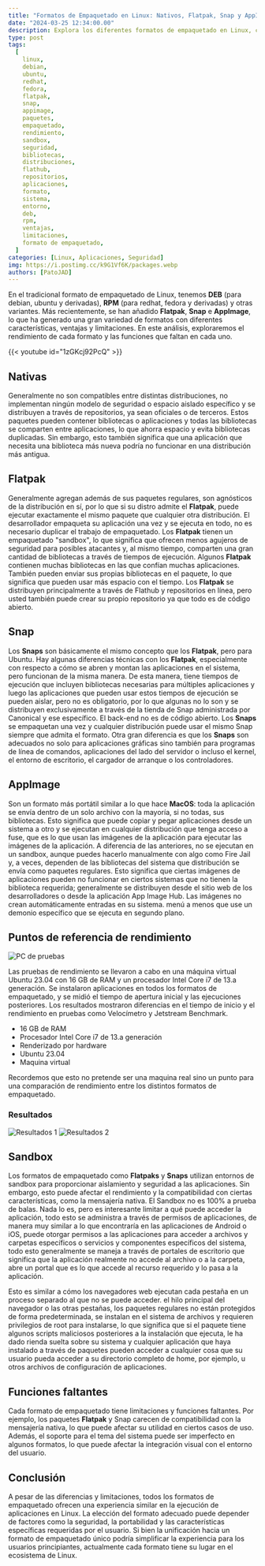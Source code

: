 ```yaml
---
title: "Formatos de Empaquetado en Linux: Nativos, Flatpak, Snap y AppImage"
date: "2024-03-25 12:34:00.00"
description: Explora los diferentes formatos de empaquetado en Linux, como DEB, RPM, Flatpak, Snap y AppImage, y sus características, ventajas y limitaciones. Compara el rendimiento y las funciones de cada formato.
type: post
tags:
  [
    linux,
    debian,
    ubuntu,
    redhat,
    fedora,
    flatpak,
    snap,
    appimage,
    paquetes,
    empaquetado,
    rendimiento,
    sandbox,
    seguridad,
    bibliotecas,
    distribuciones,
    flathub,
    repositorios,
    aplicaciones,
    formato,
    sistema,
    entorno,
    deb,
    rpm,
    ventajas,
    limitaciones,
    formato de empaquetado,
  ]
categories: [Linux, Aplicaciones, Seguridad]
img: https://i.postimg.cc/k9G1Vf6K/packages.webp
authors: [PatoJAD]
---
```


En el tradicional formato de empaquetado de Linux, tenemos **DEB** (para debian, ubuntu y derivadas), **RPM** (para redhat, fedora y derivadas) y otras variantes. Más recientemente, se han añadido **Flatpak**, **Snap** e **AppImage**, lo que ha generado una gran variedad de formatos con diferentes características, ventajas y limitaciones. En este análisis, exploraremos el rendimiento de cada formato y las funciones que faltan en cada uno.

{{< youtube id="1zGKcj92PcQ" >}}

## Nativas

Generalmente no son compatibles entre distintas distribuciones, no implementan ningún modelo de seguridad o espacio aislado específico y se distribuyen a través de repositorios, ya sean oficiales o de terceros. Estos paquetes pueden contener bibliotecas o aplicaciones y todas las bibliotecas se comparten entre aplicaciones, lo que ahorra espacio y evita bibliotecas duplicadas. Sin embargo, esto también significa que una aplicación que necesita una biblioteca más nueva podría no funcionar en una distribución más antigua.

## Flatpak

Generalmente agregan además de sus paquetes regulares, son agnósticos de la distribución en sí, por lo que si su distro admite el **Flatpak**, puede ejecutar exactamente el mismo paquete que cualquier otra distribución. El desarrollador empaqueta su aplicación una vez y se ejecuta en todo, no es necesario duplicar el trabajo de empaquetado. Los **Flatpak** tienen un empaquetado "sandbox", lo que significa que ofrecen menos agujeros de seguridad para posibles atacantes y, al mismo tiempo, comparten una gran cantidad de bibliotecas a través de tiempos de ejecución. Algunos **Flatpak** contienen muchas bibliotecas en las que confían muchas aplicaciones. También pueden enviar sus propias bibliotecas en el paquete, lo que significa que pueden usar más espacio con el tiempo. Los **Flatpak** se distribuyen principalmente a través de Flathub y repositorios en línea, pero usted también puede crear su propio repositorio ya que todo es de código abierto.

## Snap

Los **Snaps** son básicamente el mismo concepto que los **Flatpak**, pero para Ubuntu. Hay algunas diferencias técnicas con los **Flatpak**, especialmente con respecto a cómo se abren y montan las aplicaciones en el sistema, pero funcionan de la misma manera. De esta manera, tiene tiempos de ejecución que incluyen bibliotecas necesarias para múltiples aplicaciones y luego las aplicaciones que pueden usar estos tiempos de ejecución se pueden aislar, pero no es obligatorio, por lo que algunas no lo son y se distribuyen exclusivamente a través de la tienda de Snap administrada por Canonical y ese específico. El back-end no es de código abierto. Los **Snaps** se empaquetan una vez y cualquier distribución puede usar el mismo Snap siempre que admita el formato. Otra gran diferencia es que los **Snaps** son adecuados no solo para aplicaciones gráficas sino también para programas de línea de comandos, aplicaciones del lado del servidor o incluso el kernel, el entorno de escritorio, el cargador de arranque o los controladores.

## AppImage

Son un formato más portátil similar a lo que hace **MacOS**: toda la aplicación se envía dentro de un solo archivo con la mayoría, si no todas, sus bibliotecas. Esto significa que puede copiar y pegar aplicaciones desde un sistema a otro y se ejecutan en cualquier distribución que tenga acceso a fuse, que es lo que usan las imágenes de la aplicación para ejecutar las imágenes de la aplicación. A diferencia de las anteriores, no se ejecutan en un sandbox, aunque puedes hacerlo manualmente con algo como Fire Jail y, a veces, dependen de las bibliotecas del sistema que distribución se envía como paquetes regulares. Esto significa que ciertas imágenes de aplicaciones pueden no funcionar en ciertos sistemas que no tienen la biblioteca requerida; generalmente se distribuyen desde el sitio web de los desarrolladores o desde la aplicación App Image Hub. Las imágenes no crean automáticamente entradas en su sistema. menú a menos que use un demonio específico que se ejecuta en segundo plano.

## Puntos de referencia de rendimiento

![PC de pruebas](https://i.postimg.cc/Z5xcr9pK/image.png)

Las pruebas de rendimiento se llevaron a cabo en una máquina virtual Ubuntu 23.04 con 16 GB de RAM y un procesador Intel Core i7 de 13.a generación. Se instalaron aplicaciones en todos los formatos de empaquetado, y se midió el tiempo de apertura inicial y las ejecuciones posteriores. Los resultados mostraron diferencias en el tiempo de inicio y el rendimiento en pruebas como Velocímetro y Jetstream Benchmark.

* 16 GB de RAM
* Procesador Intel Core i7 de 13.a generación
* Renderizado por hardware
* Ubuntu 23.04
* Maquina virtual

Recordemos que esto no pretende ser una maquina real sino un punto para una comparación de rendimiento entre los distintos formatos de empaquetado.

### Resultados

![Resultados 1](https://i.postimg.cc/Dzfc52PQ/image.png)
![Resultados 2](https://i.postimg.cc/RCJLgpKY/image.png)

## Sandbox

Los formatos de empaquetado como **Flatpaks** y **Snaps** utilizan entornos de sandbox para proporcionar aislamiento y seguridad a las aplicaciones. Sin embargo, esto puede afectar el rendimiento y la compatibilidad con ciertas características, como la mensajería nativa. El Sandbox no es 100% a prueba de balas. Nada lo es, pero es interesante limitar a qué puede acceder la aplicación, todo esto se administra a través de permisos de aplicaciones, de manera muy similar a lo que encontraría en las aplicaciones de Android o iOS, puede otorgar permisos a las aplicaciones para acceder a archivos y carpetas específicos o servicios y componentes específicos del sistema, todo esto generalmente se maneja a través de portales de escritorio que significa que la aplicación realmente no accede al archivo o a la carpeta, abre un portal que es lo que accede al recurso requerido y lo pasa a la aplicación.

Esto es similar a cómo los navegadores web ejecutan cada pestaña en un proceso separado al que no se puede acceder. el hilo principal del navegador o las otras pestañas, los paquetes regulares no están protegidos de forma predeterminada, se instalan en el sistema de archivos y requieren privilegios de root para instalarse, lo que significa que si el paquete tiene algunos scripts maliciosos posteriores a la instalación que ejecuta, le ha dado rienda suelta sobre su sistema y cualquier aplicación que haya instalado a través de paquetes pueden acceder a cualquier cosa que su usuario pueda acceder a su directorio completo de home, por ejemplo, u otros archivos de configuración de aplicaciones.

## Funciones faltantes

Cada formato de empaquetado tiene limitaciones y funciones faltantes. Por ejemplo, los paquetes **Flatpak** y Snap carecen de compatibilidad con la mensajería nativa, lo que puede afectar su utilidad en ciertos casos de uso. Además, el soporte para el tema del sistema puede ser imperfecto en algunos formatos, lo que puede afectar la integración visual con el entorno del usuario.

## Conclusión

A pesar de las diferencias y limitaciones, todos los formatos de empaquetado ofrecen una experiencia similar en la ejecución de aplicaciones en Linux. La elección del formato adecuado puede depender de factores como la seguridad, la portabilidad y las características específicas requeridas por el usuario. Si bien la unificación hacia un formato de empaquetado único podría simplificar la experiencia para los usuarios principiantes, actualmente cada formato tiene su lugar en el ecosistema de Linux.